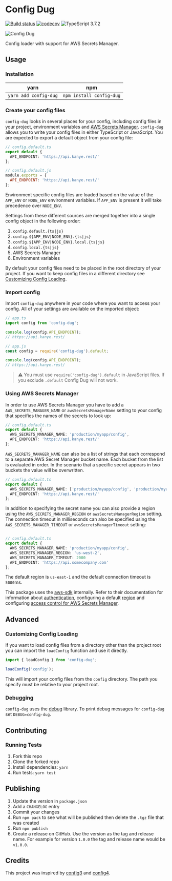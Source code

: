 # Config Dug

[![Build status](https://github.com/neofinancial/config-dug/workflows/CI/badge.svg)](https://github.com/neofinancial/config-dug/actions)
[![codecov](https://codecov.io/gh/neofinancial/config-dug/branch/master/graph/badge.svg)](https://codecov.io/gh/neofinancial/config-dug)
![TypeScript 3.7.2](https://img.shields.io/badge/TypeScript-3.7.2-brightgreen.svg)

![Config Dug](https://github.com/neofinancial/config-dug/blob/master/config-dug.png)

Config loader with support for AWS Secrets Manager.

## Usage

### Installation

| yarn                  | npm                      |
| --------------------- | ------------------------ |
| `yarn add config-dug` | `npm install config-dug` |

### Create your config files

`config-dug` looks in several places for your config, including config files in your project, environment variables and [AWS Secrets Manager](https://aws.amazon.com/secrets-manager/). `config-dug` allows you to write your config files in either TypeScript or JavaScript. You are expected to export a default object from your config file:

```ts
// config.default.ts
export default {
  API_ENDPOINT: 'https://api.kanye.rest/'
};
```

```js
// config.default.js
module.exports = {
  API_ENDPOINT: 'https://api.kanye.rest/'
};
```

Environment specific config files are loaded based on the value of the `APP_ENV` or `NODE_ENV` environment variables. If `APP_ENV` is present it will take precedence over `NODE_ENV`.

Settings from these different sources are merged together into a single config object in the following order:

1. `config.default.{ts|js}`
1. `config.${APP_ENV|NODE_ENV}.{ts|js}`
1. `config.${APP_ENV|NODE_ENV}.local.{ts|js}`
1. `config.local.{ts|js}`
1. AWS Secrets Manager
1. Environment variables

By default your config files need to be placed in the root directory of your project. If you want to keep config files in a different directory see [Customizing Config Loading](#customizing-config-loading).

### Import config

Import `config-dug` anywhere in your code where you want to access your config. All of your settings are available on the imported object:

```ts
// app.ts
import config from 'config-dug';

console.log(config.API_ENDPOINT);
// https://api.kanye.rest/
```

```js
// app.js
const config = require('config-dug').default;

console.log(config.API_ENDPOINT);
// https://api.kanye.rest/
```

> :warning: You must use `require('config-dug').default` in JavaScript files. If you exclude `.default` Config Dug will not work.

### Using AWS Secrets Manager

In order to use AWS Secrets Manager you have to add a `AWS_SECRETS_MANAGER_NAME` or `awsSecretsManagerName` setting to your config that specifies the names of the secrets to look up:

```ts
// config.default.ts
export default {
  AWS_SECRETS_MANAGER_NAME: 'production/myapp/config',
  API_ENDPOINT: 'https://api.kanye.rest/'
};
```

`AWS_SECRETS_MANAGER_NAME` can also be a list of strings that each correspond to a separate AWS Secret Manager bucket name. Each bucket from the list is evaluated in order. In the scenario that a specific secret appears in two buckets the value will be overwritten.

```ts
// config.default.ts
export default {
  AWS_SECRETS_MANAGER_NAME: ['production/myapp/config', 'production/myapp/another-config'],
  API_ENDPOINT: 'https://api.kanye.rest/'
};
```

In addition to specifying the secret name you can also provide a region using the `AWS_SECRETS_MANAGER_REGION` or `awsSecretsManagerRegion` setting. The connection timeout in milliseconds can also be specified using the `AWS_SECRETS_MANAGER_TIMEOUT` or `awsSecretsManagerTimeout` setting:

```ts

// config.default.ts
export default {
  AWS_SECRETS_MANAGER_NAME: 'production/myapp/config',
  AWS_SECRETS_MANAGER_REGION: 'us-west-2',
  AWS_SECRETS_MANAGER_TIMEOUT: 2000
  API_ENDPOINT: 'https://api.somecompany.com'
};
```

The default region is `us-east-1` and the default connection timeout is `5000`ms.

This package uses the [aws-sdk](https://docs.aws.amazon.com/sdk-for-javascript/v2/developer-guide/) internally. Refer to their documentation for information about [authentication](https://docs.aws.amazon.com/sdk-for-javascript/v2/developer-guide/setting-credentials-node.html), configuring a default [region](https://docs.aws.amazon.com/sdk-for-javascript/v2/developer-guide/setting-region.html) and configuring [access control for AWS Secrets Manager](https://docs.aws.amazon.com/secretsmanager/latest/userguide/auth-and-access.html).

## Advanced

### Customizing Config Loading

If you want to load config files from a directory other than the project root you can import the `loadConfig` function and use it directly.

```ts
import { loadConfig } from 'config-dug';

loadConfig('config');
```

This will import your config files from the `config` directory. The path you specify must be relative to your project root.

### Debugging

`config-dug` uses the [debug](https://github.com/visionmedia/debug) library. To print debug messages for `config-dug` set `DEBUG=config-dug`.

## Contributing

### Running Tests

1. Fork this repo
1. Clone the forked repo
1. Install dependencies: `yarn`
1. Run tests: `yarn test`

## Publishing

1. Update the version in `package.json`
1. Add a `CHANGELOG` entry
1. Commit your changes
1. Run `npm pack` to see what will be published then delete the `.tgz` file that was created
1. Run `npm publish`
1. Create a release on GitHub. Use the version as the tag and release name. For example for version `1.0.0` the tag and release name would be `v1.0.0`.

## Credits

This project was inspired by [config3](https://github.com/focusaurus/config3) and [config4](https://github.com/autolotto/config4).
